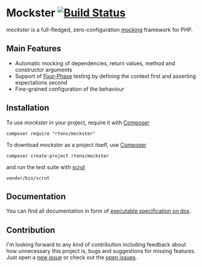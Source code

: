 # Mockster [![Build Status](https://travis-ci.org/rtens/mockster.png?branch=master)](https://travis-ci.org/rtens/mockster)

*mockster* is a full-fledged, zero-configuration [mocking] framework for PHP.

[mocking]: http://en.wikipedia.org/wiki/Mock_object

## Main Features ##

- Automatic mocking of dependencies, return values, method and constructor arguments
- Support of [Four-Phase][4phase] testing by defining the context first and asserting expectations second
- Fine-grained configuration of the behaviour

[4phase]: http://robots.thoughtbot.com/four-phase-test

## Installation ##

To use *mockster* in your project, require it with [Composer]

    composer require "rtens/mockster"
    
To download *mockster* as a project itself, use [Composer]

    composer create-project rtens/mockster
    
and run the test suite with [scrut]

    vendor/bin/scrut

[Composer]: http://getcomposer.org/download/
[scrut]: https://github.com/rtens/scrut

## Documentation ##

You can find all documentation in form of [executable specification on dox][dox].

[dox]: http://dox.rtens.org/projects/rtens-mockster/specs/Introduction

## Contribution ##

I'm looking forward to any kind of contribution including feedback about how unnecessary this project is, bugs
and suggestions for missing features. Just open a [new issue] or check out the [open issues].

[new issue]: https://github.com/rtens/mockster/issues/new
[open issues]: https://github.com/rtens/mockster/issues
